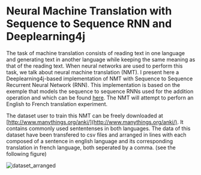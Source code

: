 # Neural Machine Translation with Sequence to Sequence RNN and Deeplearning4j

The task of machine translation consists of reading text in one language and generating text in another language while keeping the same meaning as that of the reading text. 
When neural networks are used to perform this task, we talk about neural machine translation (NMT). I present here a Deeplearning4j-based implementation of NMT with Sequence to Sequence Recurrent Neural Network (RNN). 
This implementation is based on the exemple that models the sequence to sequence RNNs used for the addition operation and which can be found [here](https://github.com/eclipse/deeplearning4j-examples/tree/master/dl4j-examples/src/main/java/org/deeplearning4j/examples/recurrent/seq2seq).
The NMT will attempt to perforn an English to French translation experiment.

The dataset user to train this NMT can be freely downloaded at [http://www.manythings.org/anki/](http://www.manythings.org/anki/). 
It contains commonly used sententenses in both languages. The data of this dataset have been transfered to csv files and arranged in 
lines with each composed of a sentence in english language and its corresponding translation in french language, both seperated by a comma. (see the following figure)

![dataset_arranged](https://user-images.githubusercontent.com/1300982/76970927-d7e7ed80-692c-11ea-8345-ba5630490e83.png)
